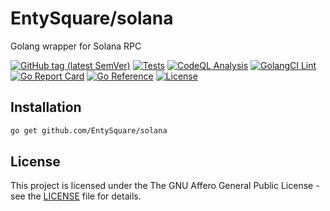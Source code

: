 # EntySquare/solana

Golang wrapper for Solana RPC

[![GitHub tag (latest SemVer)](https://img.shields.io/github/tag/EntySquare/solana)](https://github.com/EntySquare/solana)
[![Tests](https://github.com/EntySquare/solana/actions/workflows/tests.yml/badge.svg)](https://github.com/EntySquare/solana/actions/workflows/tests.yml)
[![CodeQL Analysis](https://github.com/EntySquare/solana/actions/workflows/codeql-analysis.yml/badge.svg)](https://github.com/EntySquare/solana/actions/workflows/codeql-analysis.yml)
[![GolangCI Lint](https://github.com/EntySquare/solana/actions/workflows/golangci-lint.yml/badge.svg)](https://github.com/EntySquare/solana/actions/workflows/golangci-lint.yml)
[![Go Report Card](https://goreportcard.com/badge/github.com/EntySquare/solana)](https://goreportcard.com/report/github.com/EntySquare/solana)
[![Go Reference](https://pkg.go.dev/badge/github.com/EntySquare/solana.svg)](https://pkg.go.dev/github.com/EntySquare/solana)
[![License](https://img.shields.io/github/license/EntySquare/solana)](https://github.com/EntySquare/solana/blob/main/LICENSE)

## Installation

```bash
go get github.com/EntySquare/solana
```

## License

This project is licensed under the The GNU Affero General Public License - see the [LICENSE](LICENSE) file for details.

